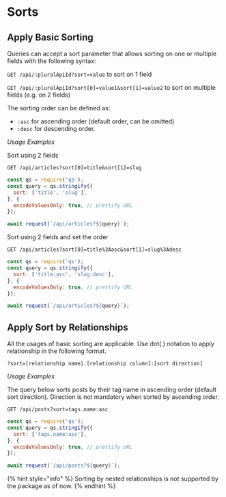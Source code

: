 # Sorts

## Apply Basic Sorting

Queries can accept a sort parameter that allows sorting on one or multiple fields with the following syntax:

`GET /api/:pluralApiId?sort=value` to sort on 1 field

`GET /api/:pluralApiId?sort[0]=value1&sort[1]=value2` to sort on multiple fields (e.g. on 2 fields)

The sorting order can be defined as:

* `:asc` for ascending order (default order, can be omitted)
* `:desc` for descending order.

_Usage Examples_

Sort using 2 fields

`GET /api/articles?sort[0]=title&sort[1]=slug`

```js
const qs = require('qs');
const query = qs.stringify({
  sort: ['title', 'slug'],
}, {
  encodeValuesOnly: true, // prettify URL
});

await request(`/api/articles?${query}`);

```

Sort using 2 fields and set the order

`GET /api/articles?sort[0]=title%3Aasc&sort[1]=slug%3Adesc`

```js
const qs = require('qs');
const query = qs.stringify({
  sort: ['title:asc', 'slug:desc'],
}, {
  encodeValuesOnly: true, // prettify URL
});

await request(`/api/articles?${query}`);

```

## Apply Sort by Relationships

All the usages of basic sorting are applicable. Use dot(.) notation to apply relationship in the following format.

`?sort=[relationship name].[relationship column]:[sort direction]`

_Usage Examples_

The query below sorts posts by their tag name in ascending order (default sort direction). Direction is not mandatory when sorted by ascending order.

`GET /api/posts?sort=tags.name:asc`

```js
const qs = require('qs');
const query = qs.stringify({
  sort: ['tags.name:asc'],
}, {
  encodeValuesOnly: true, // prettify URL
});

await request(`/api/posts?${query}`);

```

{% hint style="info" %}
Sorting by nested relationships is not supported by the package as of now.&#x20;
{% endhint %}
